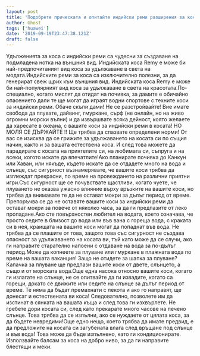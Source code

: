 ```yaml
---
layout: post
title: 'Подобрете прическата и опитайте индийски реми разширения за коса'
author: Ghost
tags: ['huawei']
date: '2019-09-19T23:47:38.121Z'
draft: false
---
```


Удълженията за коса с индийски реми са чудесни за създаване на подмладена нотка на външния вид. Индийската коса Remy е може би най-предпочитаният вид коса за удължаване в света на модата.Индийските реми за коса са изключително полезни, за да генерират свеж щрих към външния вид. Индийската коса Remy е може би най-популярният вид коса за удължаване в света на красотата.По-специално, когато мислят да отидат на почивка, за дамите е обичайно опасението дали те ще могат да играят водни спортове с техните коси за индийски реми. Обаче скъпи дами! Не се разстройвайте! Вие имате свобода да плувате, дайвинг, гмуркане, сърф (не онлайн, но на живо огромни морски вълни) и да извършвате всяка дейност, която желаете да харесате в океана, с вашите коси за индийски реми в косата! НО МОЛЯ СЕ ДЪРЖАЙТЕ !! Ще трябва да спазвате определени норми! От вас се изисква да се грижите за удължаването на косата си по същия начин, както и за вашата естествена коса. И след това можете да парадирате с косата на приятелите си, на любимата си, съпруга и на всеки, когото искате да впечатлите!Ако планирате почивка до Канкун или Хаваи, или някъде, където искате да се отдадете много на вода и слънце, със сигурност възнамерявате, че вашите коси трябва да изглеждат прекрасни, по време на провеждането на различни приятни игри.Със сигурност ще се почувствате щастливи, когато чуете, че плуването не оказва ужасно влияние върху връзките на вашите коси, но трябва да внимавате те да не остават мокри за дълъг период от време. Препоръчва се да не оставяте вашите коси за индийски реми да остават мокри за повече от няколко часа, за да ги предпазите от леко пропадане.Ако сте повърхностен любител на водата, което означава, че просто седите в близост до вода или във вана с гореща вода, с краката си в нея, краищата на вашите коси могат да попаднат във вода. Не трябва да се плашите от това, защото това със сигурност не създава опасност за удължаването на косата ви, тъй като може да се случи, ако ги направите старателно напоени с отдаване на вода за по-дълъг период.Може да копнеете за плуване или гмуркане в плажната вода по време на вашата ваканция! Защо не отидете за шапка за плуване? Капачка за плуване ще предпази вашите коси от двете, слънцето, а също и от морската вода.Още една насока относно вашите коси, когато ги излагате на слънце, не се опитвайте да ги извадите, когато са горещи, докато се движите или седите на слънце за дълъг период от време. Те няма да бъдат премахнати с лекота и ако го направят, ще донесат и естествената ви коса! Следователно, позволете им да изстинат в сянката на вашата къща и след това ги изхвърлете. Не гребете дори косата си, след като прекарате много часове на печено слънце. Това трябва да се изпълни, ако се нуждаете от цялата коса, за да бъдете невредими!Още едно нещо, което трябва да имате предвид, е да предложите на косата си загубената влага след връщане под слънце и във вода! Това може да бъде изпълнено, като ги кондиционирате. Използвайте балсам за коса на добро ниво, за да ги направите блестящи и меки.
